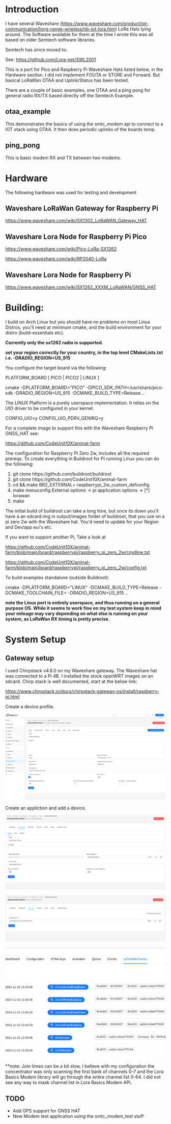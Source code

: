 # Introduction

I have several Waveshare (https://www.waveshare.com/product/iot-communication/long-range-wireless/nb-iot-lora.htm) LoRa Hats lying around.  The Software available for them
at the time I wrote this was all based on older Semtech software libraries.

Semtech has since moved to:

See:  https://github.com/Lora-net/SWL2001


This is a port for Pico and Raspberry Pi Waveshare Hats listed below, in the Hardware section.  I did not implement FOUTA or STORE and Forward.  But basical LoRaWan
OTAA and Uplink/Status has been tested.


There are a couple of basic examples, one OTAA and a ping pong for general radio RX/TX based directly off the Semtech Example.

## otaa_example

This demonstrates the basics of using the smtc_modem api to connect to a IOT stack using OTAA.  It then does periodic uplinks of the boards temp.

## ping_pong

This is basic modem RX and TX between two modems.

# Hardware

The following hardware was used for testing and development

## Waveshare LoRaWan Gateway for Raspberry Pi

https://www.waveshare.com/wiki/SX1302_LoRaWAN_Gateway_HAT

## Waveshare Lora Node for Raspberry Pi Pico

https://www.waveshare.com/wiki/Pico-LoRa-SX1262

https://www.waveshare.com/wiki/RP2040-LoRa


## Waveshare Lora Node for Raspberry Pi

https://www.waveshare.com/wiki/SX1262_XXXM_LoRaWAN/GNSS_HAT


# Building:

I build on Arch Linux but you should have no problems on most Linux Distros, you'll need at minimum cmake, and the build environment for your distro (build-essentials etc).

**Currently only the sx1262 radio is supported.**

**set your region correctly for your country, in the top level CMakeLists.txt i.e. -DRADIO_REGION=US_915**

You configure the target board via the following:

PLATFORM_BOARD [ PICO | PICO2 | LINUX ]

cmake -DPLATFORM_BOARD="PICO" -DPICO_SDK_PATH=/usr/share/pico-sdk -DRADIO_REGION=US_915 -DCMAKE_BUILD_TYPE=Release ..

The LINUX Platform is a purely userspace implementation.  It relies on the UIO driver to be configured in your kernel. 

CONFIG_UIO=y
CONFIG_UIO_PDRV_GENIRQ=y

For a complete image to support this with the 
Waveshare Raspberry Pi GNSS_HAT see:

https://github.com/CodeUnit10X/animal-farm

The configuration for Raspberry Pi Zero 2w, includes all the required prereqs.  To create everything in Buildroot for Pi running Linux you
can do the following:

<ol>
	<li>git clone https://github.com/buildroot/buildroot</li>
	<li>git clone https://github.com/CodeUnit10X/animal-farm</li>
	<li>cd <path/to/buildroot> && make BR2_EXTERNAL=</path/to/animal-farm> raspberrypi_2w_custom_defconfig</li>
	<li>make menuconfig External options -> pi application options -> [*] lorawan </li>
	<li>make</li>
</ol>

The initial build of buildroot can take a long time, but once its down you'll have a an sdcard.img in output/images folder of buildroot, that you use
on a pi zero 2w with the Waveshare hat.  You'd need to update for your Region and Dev/app eui's etc.  

If you want to support another Pi, Take a look at   

https://github.com/CodeUnit10X/animal-farm/blob/main/board/raspberrypi/raspberry_pi_zero_2w/cmdline.txt

https://github.com/CodeUnit10X/animal-farm/blob/main/board/raspberrypi/raspberry_pi_zero_2w/config.txt


To build examples standalone (outside Buildroot):

cmake -DPLATFORM_BOARD="LINUX" -DCMAKE_BUILD_TYPE=Release -DCMAKE_TOOLCHAIN_FILE=<path to the toolchain file used by buildroot> -DRADIO_REGION=US_915 ..

**note the Linux port is entirely userspace, and thus running on a general purpose OS.  While it seems to work fine on my test system keep in mind your mileage may vary depending on what else is running on your system, as LoRaWan RX timing is pretty precise.**


# System Setup

## Gateway setup

I used Chirpstack v4.6.0 on my Waveshare gateway.  The Waveshare hat was connected to a Pi 4B.  I installed the stock openWRT images on an sdcard.  Chirp stack is well documented, start at the below link:

https://www.chirpstack.io/docs/chirpstack-gateway-os/install/raspberry-pi.html

Create a device profile.

![image](docs/images/chirp1.png)

Create an appliction and add a device.

![image](docs/images/chirp2.png)

![image](docs/images/chirp3.png)

![image](docs/images/chirp4.png)


**note:  Join times can be a bit slow, I believe with my configuration the concentrator was only scanning the first bank of channels 0-7 and the Lora Basics Modem library will go through the entire channel list 0-64.  I did not see any way to mask channel list in Lora Basics Modem API.    


## TODO

- Add GPS support for GNSS HAT
- New Modem test application using the smtc_modem_test stuff